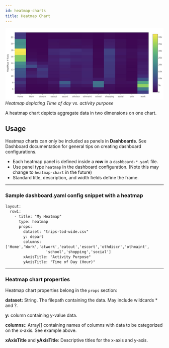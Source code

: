 ```yaml
---
id: heatmap-charts
title: Heatmap Chart
---
```


![Heatmap chart example](assets/heatmap-chart.jpg)
_Heatmap depicting Time of day vs. activity purpose_

A heatmap chart depicts aggregate data in two dimensions on one chart.

## Usage

Heatmap charts can only be included as panels in **Dashboards**. See Dashboard documentation for general tips on creating dashboard configurations.

- Each heatmap panel is defined inside a **row** in a `dashboard-*.yaml` file.
- Use panel type `heatmap` in the dashboard configuration. (Note this may change to `heatmap-chart` in the future)
- Standard title, description, and width fields define the frame.

---

### Sample dashboard.yaml config snippet with a heatmap

```pre
layout:
  row1:
    - title: "My Heatmap"
      type: heatmap
      props:
        dataset: "trips-tod-wide.csv"
        y: depart
        columns: ['Home','Work','atwork','eatout','escort','othdiscr','othmaint',
                  'school','shopping','social']
        xAxisTitle: "Activity Purpose"
        yAxisTitle: "Time of Day (Hour)"
```

---

### Heatmap chart properties

Heatmap chart properties belong in the `props` section:

**dataset:** String. The filepath containing the data. May include wildcards \* and ?.

**y:** column containing y-value data.

**columns:**: Array[] containing names of columns with data to be categorized on the x-axis. See example above.

**xAxisTitle** and **yAxisTitle**: Descriptive titles for the x-axis and y-axis.
